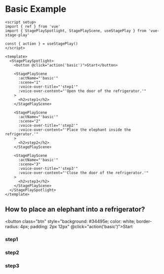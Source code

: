 <script setup>
import { ref } from 'vue'
import { StagePlaySpotlight } from '../src/components/StagePlaySpotlight.ts'
import { StagePlayScene } from '../src/components/StagePlayScene.ts'
import { useStagePlay } from "../src/composables/act.ts"

const { action } = useStagePlay()

</script>

# Basic Example

```vue
<script setup>
import { ref } from 'vue'
import { StagePlaySpotlight, StagePlayScene, useStagePlay } from 'vue-stage-play'

const { action } = useStagePlay()
</script>

<template>
  <StagePlaySpotlight>
    <button @click="action('basic')">Start</button>

    <StagePlayScene 
      :actName="'basic'"
      :scene="1"
      :voice-over-title="'step1'"
      :voice-over-content="'Open the door of the refrigerator.'" 
    >
      <h2>step1</h2>
    </StagePlayScene>

    <StagePlayScene 
      :actName="'basic'"
      :scene="2"
      :voice-over-title="'step2'"
      :voice-over-content="'Place the elephant inside the refrigerator.'" 
    >
      <h2>step2</h2>
    </StagePlayScene>

    <StagePlayScene 
      :actName="'basic'"
      :scene="3"
      :voice-over-title="'step3'"
      :voice-over-content="'Close the door of the refrigerator.'" 
    >
      <h2>step3</h2>
    </StagePlayScene>
  </StagePlaySpotlight>
</template>
```

## How to place an elephant into a refrigerator? 

<button class="btn" style="background: #34495e; color: white; border-radius: 4px; padding: 2px 12px" @click="action('basic')">Start</button>


<StagePlaySpotlight>
  <StagePlayScene :actName="'basic'" :scene="1" :voice-over-title="'step1'" :voice-over-content="'Open the door of the refrigerator.'" >

  ### step1

  </StagePlayScene>

  <StagePlayScene :actName="'basic'" :scene="2" :voice-over-title="'step2'" :voice-over-content="'Place the elephant inside the refrigerator.'" >

  ### step2

  </StagePlayScene>

  <StagePlayScene :actName="'basic'" :scene="3" :voice-over-title="'step3'" :voice-over-content="'Close the door of the refrigerator.'" >

  ### step3

  </StagePlayScene>
</StagePlaySpotlight>